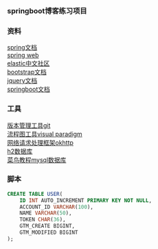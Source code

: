 ### springboot博客练习项目
### 资料
[spring文档](https://spring.io/guides)  
[spring web](https://spring.io/guides/gs/serving-web-content/)  
[elastic中文社区](https://elasticsearch.cn/)  
[bootstrap文档](https://v3.bootcss.com/)  
[jquery文档](http://www.jq22.com/jquery-info122)  
[springboot文档](https://docs.spring.io/spring-boot/docs/2.2.5.RELEASE/reference/html/spring-boot-features.html#boot-features-spring-application)  

### 工具
[版本管理工具git](https://git-scm.com/)  
[流程图工具visual paradigm](https://www.visual-paradigm.com/cn/download/community.jsp)  
[网络请求处理框架okhttp](https://square.github.io/okhttp/)  
[h2数据库](https://mvnrepository.com/artifact/com.h2database/h2)  
[菜鸟教程mysql数据库](https://www.runoob.com/mysql/mysql-where-clause.html)  
### 脚本
```sql
CREATE TABLE USER(
    ID INT AUTO_INCREMENT PRIMARY KEY NOT NULL,
    ACCOUNT_ID VARCHAR(100),
    NAME VARCHAR(50),
    TOKEN CHAR(36),
    GTM_CREATE BIGINT,
    GTM_MODIFIED BIGINT
);
```
